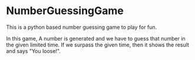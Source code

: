 # NumberGuessingGame
This is a python based number guessing game to play for fun.

In this game, A number is generated and we have to guess that number in the given limited time. If we surpass the given time, then it shows the result and says "You loose!". 
